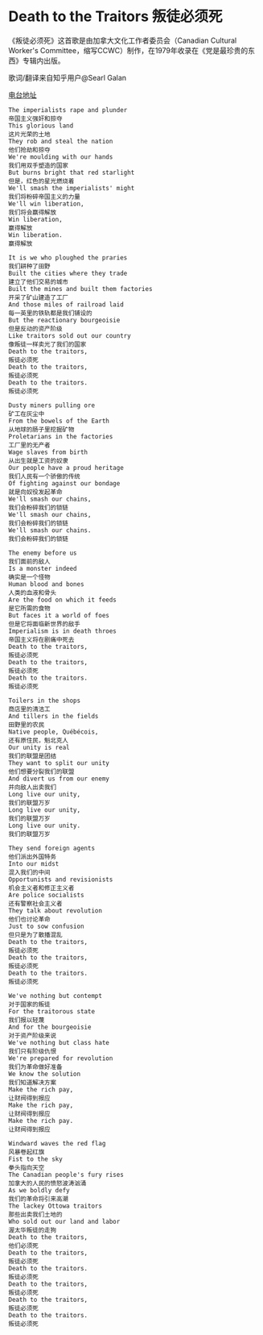 # Death to the Traitors 叛徒必须死
《叛徒必须死》这首歌是由加拿大文化工作者委员会（Canadian Cultural Worker's Committee，缩写CCWC）制作，在1979年收录在《党是最珍贵的东西》专辑内出版。

歌词/翻译来自知乎用户@Searl Galan

[电台地址](http://music.163.com/dj?id=1370073472&userid=328877362)

    The imperialists rape and plunder
    帝国主义强奸和掠夺
    This glorious land
    这片光荣的土地
    They rob and steal the nation
    他们抢劫和掠夺
    We're moulding with our hands
    我们用双手塑造的国家
    But burns bright that red starlight
    但是，红色的星光燃烧着
    We'll smash the imperialists' might
    我们将粉碎帝国主义的力量
    We'll win liberation,
    我们将会赢得解放
    Win liberation,
    赢得解放
    Win liberation.
    赢得解放

    It is we who ploughed the praries
    我们耕种了田野
    Built the cities where they trade
    建立了他们交易的城市
    Built the mines and built them factories
    开采了矿山建造了工厂
    And those miles of railroad laid
    每一英里的铁轨都是我们铺设的
    But the reactionary bourgeoisie
    但是反动的资产阶级
    Like traitors sold out our country
    像叛徒一样卖光了我们的国家
    Death to the traitors,
    叛徒必须死
    Death to the traitors,
    叛徒必须死
    Death to the traitors.
    叛徒必须死

    Dusty miners pulling ore
    矿工在灰尘中
    From the bowels of the Earth
    从地球的肠子里挖掘矿物
    Proletarians in the factories
    工厂里的无产者
    Wage slaves from birth
    从出生就是工资的奴隶
    Our people have a proud heritage
    我们人民有一个骄傲的传统
    Of fighting against our bondage
    就是向奴役发起革命
    We'll smash our chains,
    我们会粉碎我们的锁链
    We'll smash our chains,
    我们会粉碎我们的锁链
    We'll smash our chains.
    我们会粉碎我们的锁链

    The enemy before us
    我们面前的敌人
    Is a monster indeed
    确实是一个怪物
    Human blood and bones
    人类的血液和骨头
    Are the food on which it feeds
    是它所需的食物
    But faces it a world of foes
    但是它将面临新世界的敌手
    Imperialism is in death throes
    帝国主义将在剧痛中死去
    Death to the traitors,
    叛徒必须死
    Death to the traitors,
    叛徒必须死
    Death to the traitors.
    叛徒必须死

    Toilers in the shops
    商店里的清洁工
    And tillers in the fields
    田野里的农民
    Native people, Québécois,
    还有原住民，魁北克人
    Our unity is real
    我们的联盟是团结
    They want to split our unity
    他们想要分裂我们的联盟
    And divert us from our enemy
    并向敌人出卖我们
    Long live our unity,
    我们的联盟万岁
    Long live our unity,
    我们的联盟万岁
    Long live our unity.
    我们的联盟万岁

    They send foreign agents
    他们派出外国特务
    Into our midst
    混入我们的中间
    Opportunists and revisionists
    机会主义者和修正主义者
    Are police socialists
    还有警察社会主义者
    They talk about revolution
    他们也讨论革命
    Just to sow confusion
    但只是为了散播混乱
    Death to the traitors,
    叛徒必须死
    Death to the traitors,
    叛徒必须死
    Death to the traitors.
    叛徒必须死

    We've nothing but contempt
    对于国家的叛徒
    For the traitorous state
    我们报以轻蔑
    And for the bourgeoisie
    对于资产阶级来说
    We've nothing but class hate
    我们只有阶级仇恨
    We're prepared for revolution
    我们为革命做好准备
    We know the solution
    我们知道解决方案
    Make the rich pay,
    让财阀得到报应
    Make the rich pay,
    让财阀得到报应
    Make the rich pay.
    让财阀得到报应

    Windward waves the red flag
    风暴卷起红旗
    Fist to the sky
    拳头指向天空
    The Canadian people's fury rises
    加拿大的人民的愤怒波涛汹涌
    As we boldly defy
    我们的革命将引来高潮
    The lackey Ottowa traitors
    那些出卖我们土地的
    Who sold out our land and labor
    渥太华叛徒的走狗
    Death to the traitors,
    他们必须死
    Death to the traitors,
    叛徒必须死
    Death to the traitors.
    叛徒必须死
    Death to the traitors,
    叛徒必须死
    Death to the traitors,
    叛徒必须死
    Death to the traitors.
    叛徒必须死
